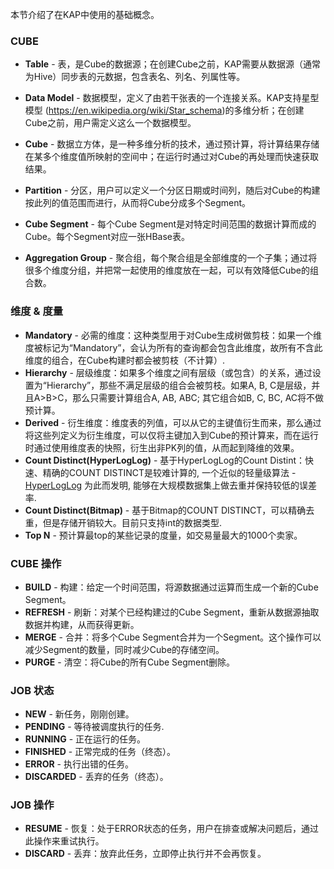 本节介绍了在KAP中使用的基础概念。

### CUBE
* __Table__ - 表，是Cube的数据源；在创建Cube之前，KAP需要从数据源（通常为Hive）同步表的元数据，包含表名、列名、列属性等。

* __Data Model__ - 数据模型，定义了由若干张表的一个连接关系。KAP支持星型模型 (https://en.wikipedia.org/wiki/Star_schema)的多维分析；在创建Cube之前，用户需定义这么一个数据模型。

* __Cube__ - 数据立方体，是一种多维分析的技术，通过预计算，将计算结果存储在某多个维度值所映射的空间中；在运行时通过对Cube的再处理而快速获取结果。

* __Partition__ - 分区，用户可以定义一个分区日期或时间列，随后对Cube的构建按此列的值范围而进行，从而将Cube分成多个Segment。

* __Cube Segment__ - 每个Cube Segment是对特定时间范围的数据计算而成的Cube。每个Segment对应一张HBase表。

* __Aggregation Group__ - 聚合组，每个聚合组是全部维度的一个子集；通过将很多个维度分组，并把常一起使用的维度放在一起，可以有效降低Cube的组合数。

### 维度 & 度量
* __Mandatory__ - 必需的维度：这种类型用于对Cube生成树做剪枝：如果一个维度被标记为“Mandatory”，会认为所有的查询都会包含此维度，故所有不含此维度的组合，在Cube构建时都会被剪枝（不计算）.
* __Hierarchy__ - 层级维度：如果多个维度之间有层级（或包含）的关系，通过设置为“Hierarchy”，那些不满足层级的组合会被剪枝。如果A, B, C是层级，并且A>B>C，那么只需要计算组合A, AB, ABC; 其它组合如B, C, BC, AC将不做预计算。 
* __Derived__ - 衍生维度：维度表的列值，可以从它的主键值衍生而来，那么通过将这些列定义为衍生维度，可以仅将主键加入到Cube的预计算来，而在运行时通过使用维度表的快照，衍生出非PK列的值，从而起到降维的效果。
* __Count Distinct(HyperLogLog)__ - 基于HyperLogLog的Count Distint：快速、精确的COUNT DISTINCT是较难计算的, 一个近似的轻量级算法 - [HyperLogLog](https://en.wikipedia.org/wiki/HyperLogLog) 为此而发明, 能够在大规模数据集上做去重并保持较低的误差率. 
* __Count Distinct(Bitmap)__ - 基于Bitmap的COUNT DISTINCT，可以精确去重，但是存储开销较大。目前只支持int的数据类型.
* __Top N__ - 预计算最top的某些记录的度量，如交易量最大的1000个卖家。

### CUBE 操作
* __BUILD__ - 构建：给定一个时间范围，将源数据通过运算而生成一个新的Cube Segment。
* __REFRESH__ - 刷新：对某个已经构建过的Cube Segment，重新从数据源抽取数据并构建，从而获得更新。
* __MERGE__ - 合并：将多个Cube Segment合并为一个Segment。这个操作可以减少Segment的数量，同时减少Cube的存储空间。
* __PURGE__ - 清空：将Cube的所有Cube Segment删除。

### JOB 状态
* __NEW__ - 新任务，刚刚创建。
* __PENDING__ - 等待被调度执行的任务.
* __RUNNING__ - 正在运行的任务。
* __FINISHED__ - 正常完成的任务（终态）。
* __ERROR__ - 执行出错的任务。
* __DISCARDED__ - 丢弃的任务（终态）。

### JOB 操作
* __RESUME__ - 恢复：处于ERROR状态的任务，用户在排查或解决问题后，通过此操作来重试执行。
* __DISCARD__ - 丢弃：放弃此任务，立即停止执行并不会再恢复。
